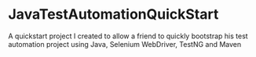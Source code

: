 # JavaTestAutomationQuickStart
A quickstart project I created to allow a friend to quickly bootstrap his test automation project using Java, Selenium WebDriver, TestNG and Maven
